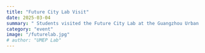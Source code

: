 ```yaml
---
title: "Future City Lab Visit"
date: 2025-03-04
summary: " Students visited the Future City Lab at the Guangzhou Urban Planning & Design Institute on Mar 4 to explore real-world uses of spatiotemporal big data in urban research."
category: "event"
image: "/futurelab.jpg"
# author: "UMEP Lab"
---
```



